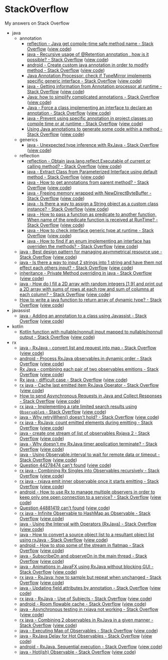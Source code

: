 # StackOverflow
My answers on Stack Overflow

- java
  - annotation
    - [reflection - Java get compile-time safe method name - Stack Overflow](https://stackoverflow.com/questions/34121544) ([view code](src/main/java/xdean/stackoverflow/java/annotation/Q34121544.java))
    - [java - Recursive usage of @Retention annotation , how is it possible? - Stack Overflow](https://stackoverflow.com/questions/47456209) ([view code](src/main/java/xdean/stackoverflow/java/annotation/Q47456209.java))
    - [android - Create custom java annotation in order to modify method - Stack Overflow](https://stackoverflow.com/questions/47541636) ([view code](src/main/java/xdean/stackoverflow/java/annotation/Q47541636))
    - [Java Annotation Processor: check if TypeMirror implements specific generic interface - Stack Overflow](https://stackoverflow.com/questions/47553977) ([view code](src/main/java/xdean/stackoverflow/java/annotation/Q47553977.java))
    - [java - Getting information from Annotation processor at runtime - Stack Overflow](https://stackoverflow.com/questions/48177784) ([view code](src/main/java/xdean/stackoverflow/java/annotation/Q48177784.java))
    - [Java: how to simplify complicated annotations - Stack Overflow](https://stackoverflow.com/questions/48386072) ([view code](src/main/java/xdean/stackoverflow/java/annotation/Q48386072.java))
    - [Java - Force a class implementing an interface to declare an annotation - Stack Overflow](https://stackoverflow.com/questions/49055141) ([view code](src/main/java/xdean/stackoverflow/java/annotation/Q49055141))
    - [java - Prevent using specific annotation in project classes on compile time or at runtime - Stack Overflow](https://stackoverflow.com/questions/49706464) ([view code](src/main/java/xdean/stackoverflow/java/annotation/Q49706464.java))
    - [Using Java annotations to generate some code within a method - Stack Overflow](https://stackoverflow.com/questions/50978487) ([view code](src/main/java/xdean/stackoverflow/java/annotation/Q50978487.java))
  - generics
    - [java - Unexpected type inference with RxJava - Stack Overflow](https://stackoverflow.com/questions/50834921) ([view code](src/main/java/xdean/stackoverflow/java/generics/Q50834921.java))
  - reflection
    - [reflection - Obtain java.lang.reflect.Executable of current or calling method? - Stack Overflow](https://stackoverflow.com/questions/44563354) ([view code](src/main/java/xdean/stackoverflow/java/reflection/Q44563354.java))
    - [java - Extract Class from Parameterized Interface using default method - Stack Overflow](https://stackoverflow.com/questions/46360416) ([view code](src/main/java/xdean/stackoverflow/java/reflection/Q46360416.java))
    - [java - How to get annotations from parent method? - Stack Overflow](https://stackoverflow.com/questions/46553516) ([view code](src/main/java/xdean/stackoverflow/java/reflection/Q46553516.java))
    - [java - Freeing memory wrapped with NewDirectByteBuffer - Stack Overflow](https://stackoverflow.com/questions/46844275) ([view code](src/main/java/xdean/stackoverflow/java/reflection/Q46844275.java))
    - [java - Is there a way to assign a String object as a custom class instance? - Stack Overflow](https://stackoverflow.com/questions/47027440) ([view code](src/main/java/xdean/stackoverflow/java/reflection/Q47027440.java))
    - [java - How to pass a function as predicate to another function, When name of the predicate function is received at RunTime? - Stack Overflow](https://stackoverflow.com/questions/47375726) ([view code](src/main/java/xdean/stackoverflow/java/reflection/Q47375726.java))
    - [java - How to check interface generic type at runtime - Stack Overflow](https://stackoverflow.com/questions/48193539) ([view code](src/main/java/xdean/stackoverflow/java/reflection/Q48193539.java))
    - [java - How to find if an enum implementing an interface has overriden the methods? - Stack Overflow](https://stackoverflow.com/questions/48564340) ([view code](src/main/java/xdean/stackoverflow/java/reflection/Q48564340.java))
  - [java - Best design pattern for managing asymmetrical resource use - Stack Overflow](https://stackoverflow.com/questions/46864834) ([view code](src/main/java/xdean/stackoverflow/java/Q46864834))
  - [java - Is there a way to input 2 strings into 1 string and have them not effect each others input? - Stack Overflow](https://stackoverflow.com/questions/47028607) ([view code](src/main/java/xdean/stackoverflow/java/Q47028607.java))
  - [inheritance - Private Method overriding in java - Stack Overflow](https://stackoverflow.com/questions/47069297) ([view code](src/main/java/xdean/stackoverflow/java/Q47069297.java))
  - [java - How do I fill a 2D array with random integers [1,9] and print out a 2D array with sums of rows at each row and sum of columns at each column? - Stack Overflow](https://stackoverflow.com/questions/47129466) ([view code](src/main/java/xdean/stackoverflow/java/Q47129466.java))
  - [How to write a java function to return array of dynamic type? - Stack Overflow](https://stackoverflow.com/questions/49997251) ([view code](src/main/java/xdean/stackoverflow/java/Q49997251.java))
- javassist
  - [java - Adding an annotation to a class using Javassist - Stack Overflow](https://stackoverflow.com/questions/50621480) ([view code](src/main/java/xdean/stackoverflow/javassist/Q50621480.java))
- kotlin
  - [Kotlin function with nullable/nonnull input mapped to nullable/nonnull output - Stack Overflow](https://stackoverflow.com/questions/44665611) ([view code](src/main/kotlin/xdean/stackoverflow/kotlin/Q44665611.kt))
- rx
  - [java - RxJava - convert list and request into map - Stack Overflow](https://stackoverflow.com/questions/43736186) ([view code](src/main/java/xdean/stackoverflow/rx/Q43736186.java))
  - [android - Process RxJava observables in dynamic order - Stack Overflow](https://stackoverflow.com/questions/43794205) ([view code](src/main/java/xdean/stackoverflow/rx/Q43794205.java))
  - [Rx Java - combining each pair of two observables emitions - Stack Overflow](https://stackoverflow.com/questions/43831465) ([view code](src/main/java/xdean/stackoverflow/rx/Q43831465.java))
  - [Rx java - difficult case - Stack Overflow](https://stackoverflow.com/questions/43834291) ([view code](src/main/java/xdean/stackoverflow/rx/Q43834291.java))
  - [rx java - Cache last emitted item RxJava Operator - Stack Overflow](https://stackoverflow.com/questions/43859499) ([view code](src/main/java/xdean/stackoverflow/rx/Q43859499.java))
  - [How to send Asynchronous Requests in Java and Collect Responses - Stack Overflow](https://stackoverflow.com/questions/43912265) ([view code](src/main/java/xdean/stackoverflow/rx/Q43912265.java))
  - [rx java - Implementing a rate limited search results using `Observable`s - Stack Overflow](https://stackoverflow.com/questions/43975663) ([view code](src/main/java/xdean/stackoverflow/rx/Q43975663.java))
  - [java - Why retryWhen() doesn't hold? - Stack Overflow](https://stackoverflow.com/questions/44002847) ([view code](src/main/java/xdean/stackoverflow/rx/Q44002847.java))
  - [rx java - RxJava: count emitted elements during emitting - Stack Overflow](https://stackoverflow.com/questions/44004014) ([view code](src/main/java/xdean/stackoverflow/rx/Q44004014.java))
  - [java - create one stream of list of observables Rxjava 2 - Stack Overflow](https://stackoverflow.com/questions/44096689) ([view code](src/main/java/xdean/stackoverflow/rx/Q44096689.java))
  - [java - Why doesn't my RxJava timer application terminate? - Stack Overflow](https://stackoverflow.com/questions/44178879) ([view code](src/main/java/xdean/stackoverflow/rx/Q44178879.java))
  - [java - Using Observable.interval to wait for remote data or timeout - Stack Overflow](https://stackoverflow.com/questions/44234633) ([view code](src/main/java/xdean/stackoverflow/rx/Q44234633.java))
  - [Question 44278474 can't found](https://stackoverflow.com/questions/44278474) ([view code](src/main/java/xdean/stackoverflow/rx/Q44278474.java))
  - [rx java - Combining Rx Singles into Observables recursively - Stack Overflow](https://stackoverflow.com/questions/44535765) ([view code](src/main/java/xdean/stackoverflow/rx/Q44535765.java))
  - [rx java - rxjava emit inner observable once it starts emitting - Stack Overflow](https://stackoverflow.com/questions/44605815) ([view code](src/main/java/xdean/stackoverflow/rx/Q44605815.java))
  - [android - How to use Rx to manage multiple observers in order to keep only one open connection to a service? - Stack Overflow](https://stackoverflow.com/questions/44635978) ([view code](src/main/java/xdean/stackoverflow/rx/Q44635978.java))
  - [Question 44881419 can't found](https://stackoverflow.com/questions/44881419) ([view code](src/main/java/xdean/stackoverflow/rx/Q44881419.java))
  - [rx java - Infinite Observable to HashMap as Observable - Stack Overflow](https://stackoverflow.com/questions/45257155) ([view code](src/main/kotlin/xdean/stackoverflow/rx/Q45257155.kt))
  - [java - Using the Interval with Operators (RxJava) - Stack Overflow](https://stackoverflow.com/questions/45261280) ([view code](src/main/kotlin/xdean/stackoverflow/rx/Q45261280.kt))
  - [java - How to convert a source object list to a resultant object list using rxJava - Stack Overflow](https://stackoverflow.com/questions/45390794) ([view code](src/main/java/xdean/stackoverflow/rx/Q45390794.java))
  - [android - How to stop some of the stream in flatmap - Stack Overflow](https://stackoverflow.com/questions/45540738) ([view code](src/main/java/xdean/stackoverflow/rx/Q45540738.java))
  - [java - SubscribeOn and observeOn in the main thread - Stack Overflow](https://stackoverflow.com/questions/45648686) ([view code](src/main/java/xdean/stackoverflow/rx/Q45648686.java))
  - [java - Animations in JavaFX using RxJava without blocking GUI - Stack Overflow](https://stackoverflow.com/questions/45897796) ([view code](src/main/java/xdean/stackoverflow/rx/Q45897796.java))
  - [rx java - RxJava: how to sample but repeat when unchanged - Stack Overflow](https://stackoverflow.com/questions/46489290) ([view code](src/main/java/xdean/stackoverflow/rx/Q46489290.java))
  - [java - Updating field attributes by annotation - Stack Overflow](https://stackoverflow.com/questions/46765735) ([view code](src/main/java/xdean/stackoverflow/rx/Q46765735.java))
  - [rx java - RxJava - Use of Subjects - Stack Overflow](https://stackoverflow.com/questions/47000589) ([view code](src/main/java/xdean/stackoverflow/rx/Q47000589.java))
  - [android - Room flowable cache - Stack Overflow](https://stackoverflow.com/questions/47000608) ([view code](src/main/java/xdean/stackoverflow/rx/Q47000608.java))
  - [java - Asynchronous testing in rxjava not working - Stack Overflow](https://stackoverflow.com/questions/47049714) ([view code](src/main/java/xdean/stackoverflow/rx/Q47049714.java))
  - [rx java - Combining 2 observables in RxJava in a given manner - Stack Overflow](https://stackoverflow.com/questions/47049788) ([view code](src/main/java/xdean/stackoverflow/rx/Q47049788.java))
  - [java - Executing Map of Observables - Stack Overflow](https://stackoverflow.com/questions/47057374) ([view code](src/main/java/xdean/stackoverflow/rx/Q47057374.java))
  - [java - RxJava Delay for Hot Observables - Stack Overflow](https://stackoverflow.com/questions/47157200) ([view code](src/main/java/xdean/stackoverflow/rx/Q47157200.java))
  - [android - RxJava. Sequential execution - Stack Overflow](https://stackoverflow.com/questions/47264933) ([view code](src/main/java/xdean/stackoverflow/rx/Q47264933.java))
  - [java - Hot(ish) Observable - Stack Overflow](https://stackoverflow.com/questions/49112023) ([view code](src/main/java/xdean/stackoverflow/rx/Q49112023.java))
